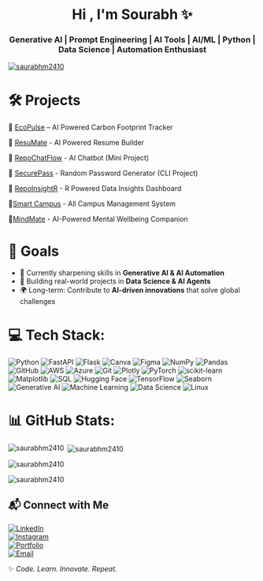 <h1 align="center">Hi , I'm Sourabh ✨</h1>

<h3 align="center">Generative AI | Prompt Engineering | AI Tools | AI/ML | Python | Data Science | Automation Enthusiast</h3>


<p align="left"> <a href="https://github.com/ryo-ma/github-profile-trophy"><img src="https://github-profile-trophy.vercel.app/?username=saurabhm2410" alt="saurabhm2410" /></a> </p>

# 🛠️ Projects  
🔹 [EcoPulse](https://github.com/Sourabh24EGJCY/ecopulse000) – AI Powered Carbon Footprint Tracker

🔹 [ResuMate](https://github.com/Sourabh24EGJCY/resume-builder000) - AI Powered Resume Builder

🔹 [RepoChatFlow](https://github.com/Sourabh24EGJCY/aichatbot000) - AI Chatbot (Mini Project)

🔹 [SecurePass](https://github.com/Sourabh24EGJCY/password-generator000) - Random Password Generator (CLI Project)

🔹 [RepoInsightR](https://github.com/Sourabh24EGJCY/data-insights-dashboard000) - R Powered Data Insights Dashboard

🔹[Smart Campus](https://github.com/Sourabh24EGJCY/data-insights-dashboard000) - All Campus Management System

🔹[MindMate](https://github.com/Sourabh24EGJCY/data-insights-dashboard000) - AI-Powered Mental Wellbeing Companion

# 🎯 Goals  
- 🌱 Currently sharpening skills in **Generative AI & AI Automation**  
- 🧩 Building real-world projects in **Data Science & AI Agents**  
- 🌍 Long-term: Contribute to **AI-driven innovations** that solve global challenges  

# 💻 Tech Stack:
![Python](https://img.shields.io/badge/python-3670A0?style=for-the-badge&logo=python&logoColor=ffdd54) ![FastAPI](https://img.shields.io/badge/FastAPI-005571?style=for-the-badge&logo=fastapi) ![Flask](https://img.shields.io/badge/flask-%23000.svg?style=for-the-badge&logo=flask&logoColor=white) ![Canva](https://img.shields.io/badge/Canva-%2300C4CC.svg?style=for-the-badge&logo=Canva&logoColor=white) ![Figma](https://img.shields.io/badge/figma-%23F24E1E.svg?style=for-the-badge&logo=figma&logoColor=white) ![NumPy](https://img.shields.io/badge/numpy-%23013243.svg?style=for-the-badge&logo=numpy&logoColor=white) ![Pandas](https://img.shields.io/badge/pandas-%23150458.svg?style=for-the-badge&logo=pandas&logoColor=white) ![GitHub](https://img.shields.io/badge/github-%23121011.svg?style=for-the-badge&logo=github&logoColor=white) ![AWS](https://img.shields.io/badge/AWS-%23FF9900.svg?style=for-the-badge&logo=amazon-aws&logoColor=white) ![Azure](https://img.shields.io/badge/azure-%230072C6.svg?style=for-the-badge&logo=microsoftazure&logoColor=white) ![Git](https://img.shields.io/badge/git-%23F05033.svg?style=for-the-badge&logo=git&logoColor=white) ![Plotly](https://img.shields.io/badge/Plotly-%233F4F75.svg?style=for-the-badge&logo=plotly&logoColor=white) ![PyTorch](https://img.shields.io/badge/PyTorch-%23EE4C2C.svg?style=for-the-badge&logo=PyTorch&logoColor=white) ![scikit-learn](https://img.shields.io/badge/scikit--learn-%23F7931E.svg?style=for-the-badge&logo=scikit-learn&logoColor=white) ![Matplotlib](https://img.shields.io/badge/Matplotlib-003366?style=for-the-badge&logo=plotly&logoColor=white) ![SQL](https://img.shields.io/badge/SQL-336791?style=for-the-badge&logo=postgresql&logoColor=white) ![Hugging Face](https://img.shields.io/badge/Hugging%20Face-FFD700?style=for-the-badge&logo=huggingface&logoColor=black) ![TensorFlow](https://img.shields.io/badge/TensorFlow-FF6F00?style=for-the-badge&logo=tensorflow&logoColor=white) ![Seaborn](https://img.shields.io/badge/Seaborn-4C9A2A?style=for-the-badge&logo=python&logoColor=white) ![Generative AI](https://img.shields.io/badge/-Generative%20AI-ff4b5c?style=for-the-badge&logo=OpenAI&logoColor=white) ![Machine Learning](https://img.shields.io/badge/Machine%20Learning-FF6F00?style=for-the-badge&logo=tensorflow&logoColor=white) ![Data Science](https://img.shields.io/badge/Data%20Science-003366?style=for-the-badge&logo=anaconda&logoColor=white) ![Linux](https://img.shields.io/badge/Linux-FCC624?style=for-the-badge&logo=linux&logoColor=black)  

# 📊 GitHub Stats:
<p><img align="left" src="https://github-readme-stats.vercel.app/api/top-langs?username=saurabhm2410&show_icons=true&locale=en&layout=compact" alt="saurabhm2410" /></p>
<p>&nbsp;<img align="center" src="https://github-readme-stats.vercel.app/api?username=saurabhm2410&show_icons=true&locale=en" alt="saurabhm2410" /></p>
<p><img align="center" src="https://github-readme-streak-stats.herokuapp.com/?user=saurabhm2410&" alt="saurabhm2410" /></p> <p align="left"> <img src="https://komarev.com/ghpvc/?username=saurabhm2410&label=Profile%20views&color=0e75b6&style=flat" alt="saurabhm2410" /> </p>

## 📬 Connect with Me  
[![LinkedIn](https://img.shields.io/badge/-LinkedIn-0077B5?style=for-the-badge&logo=linkedin&logoColor=white)](https://www.linkedin.com/in/sourabh-mahawar)  
[![Instagram](https://img.shields.io/badge/Instagram-E4405F?style=for-the-badge&logo=instagram&logoColor=white)](https://www.instagram.com/mr.saurabh.24/)  
[![Portfolio](https://img.shields.io/badge/-Portfolio-ff9800?style=for-the-badge&logo=Google-Chrome&logoColor=white)](https://preview--sourabhwork.lovable.app/)  
[![Email](https://img.shields.io/badge/-Email-EA4335?style=for-the-badge&logo=gmail&logoColor=white)](mailto:saurabhmahawar10@gmail.com)  

✨ *Code. Learn. Innovate. Repeat.*  
